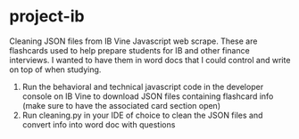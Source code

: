 # project-ib
Cleaning JSON files from IB Vine Javascript web scrape. These are flashcards used to help prepare students for IB and other finance interviews. I wanted to have them in word docs that I could control and write on top of when studying. 

1) Run the behavioral and technical javascript code in the developer console on IB Vine to download JSON files containing flashcard info (make sure to have the associated card section open)
2) Run cleaning.py in your IDE of choice to clean the JSON files and convert info into word doc with questions




